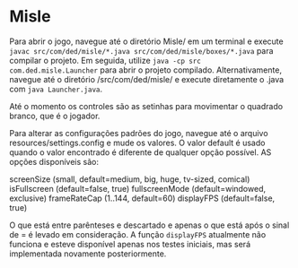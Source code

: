 # Misle

Para abrir o jogo, navegue até o diretório Misle/ em um terminal e execute `javac src/com/ded/misle/*.java src/com/ded/misle/boxes/*.java` para compilar o projeto. Em seguida, utilize `java -cp src com.ded.misle.Launcher` para abrir o projeto compilado. Alternativamente, navegue até o diretório /src/com/ded/misle/ e execute diretamente o .java com `java Launcher.java`.

Até o momento os controles são as setinhas para movimentar o quadrado branco, que é o jogador.

Para alterar as configurações padrões do jogo, navegue até o arquivo resources/settings.config e mude os valores. O valor default é usado quando o valor encontrado é diferente de qualquer opção possível. AS opções disponíveis são:

screenSize (small, default=medium, big, huge, tv-sized, comical)
isFullscreen (default=false, true)
fullscreenMode (default=windowed, exclusive)
frameRateCap (1..144, default=60)
displayFPS (default=false, true)

O que está entre parênteses e descartado e apenas o que está após o sinal de = é levado em consideração. A função `displayFPS` atualmente não funciona e esteve disponível apenas nos testes iniciais, mas será implementada novamente posteriormente.
